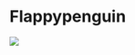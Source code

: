 # Flappypenguin
<img src="https://user-images.githubusercontent.com/111240738/224502955-66818185-99ee-4fc2-9ae9-f01ffe25fc9b.png" />

